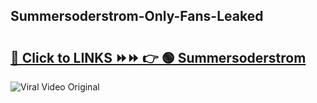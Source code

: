 
 ## Summersoderstrom-Only-Fans-Leaked

# <h2><a href="https://clipsfans.com/Summersoderstrom&ref=git">🔗 Click to LINKS ⏩⏩ 👉 🟢 Summersoderstrom </a></h2>

<a href="https://clipsfans.com/Summersoderstrom&ref=git" rel="nofollow" data-target="animated-image.originalLink"><img src="https://i.ibb.co.com/xMMVF88/686577567.gif" alt="Viral Video Original" style="max-width: 100%; display: inline-block;" data-target="animated-image.originalImage"></a>
